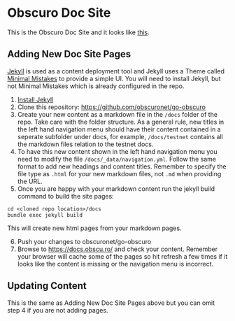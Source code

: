 # Obscuro Doc Site

This is the Obscuro Doc Site and it looks like [this](https://docs.obscu.ro/).

## Adding New Doc Site Pages

[Jekyll](https://jekyllrb.com/) is used as a content deployment tool and Jekyll uses a Theme called [Minimal Mistakes](https://github.com/mmistakes/minimal-mistakes) to provide a simple UI. You will need to install Jekyll, but not Minimal Mistakes which is already configured in the repo.

1. [Install Jekyll](https://jekyllrb.com/docs/installation/)
2. Clone this repository: https://github.com/obscuronet/go-obscuro
3. Create your new content as a markdown file in the `/docs` folder of the repo. Take care with the folder structure. As a general rule, new titles in the left hand navigation menu should have their content contained in a seperate subfolder under docs, for example, `/docs/testnet` contains all the markdown files relation to the testnet docs.
4. To have this new content shown in the left hand navigation menu you need to modify the file `/docs/_data/navigation.yml`. Follow the same format to add new headings and content titles. Remember to specify the file type as `.html` for your new markdown files, not `.md` when providing the URL.
5. Once you are happy with your markdown content run the jekyll build command to build the site pages:
  ```
  cd <cloned repo location>/docs
  bundle exec jekyll build
  ```
  This will create new html pages from your markdown pages.

6. Push your changes to obscuronet/go-obscuro
7. Browse to https://docs.obscu.ro/ and check your content. Remember your browser will cache some of the pages so hit refresh a few times if it looks like the content is missing or the navigation menu is incorrect.

## Updating Content

This is the same as Adding New Doc Site Pages above but you can omit step 4 if you are not adding pages.
